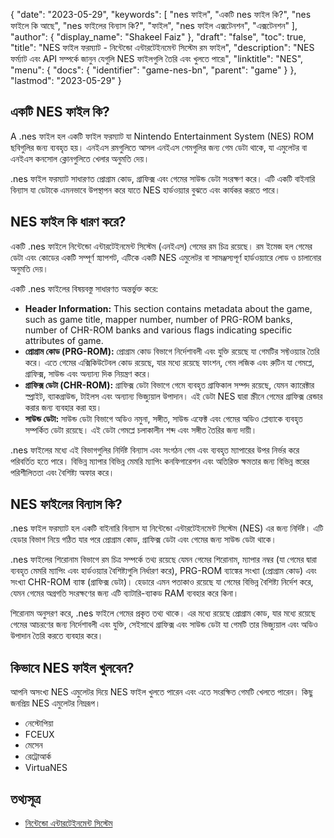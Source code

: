{
  "date": "2023-05-29",
  "keywords": [
"nes ফাইল",
"একটি nes ফাইল কি?",
"nes ফাইলে কি আছে",
"nes ফাইলের বিন্যাস কি?",
"ফাইল",
"nes ফাইল এক্সটেনশন",
"এক্সটেনশন"
],
  "author": {
    "display_name": "Shakeel Faiz"
},
  "draft": "false",
  "toc": true,
  "title": "NES ফাইল ফরম্যাট - নিন্টেন্ডো এন্টারটেইনমেন্ট সিস্টেম রম ফাইল",
  "description": "NES ফর্ম্যাট এবং API সম্পর্কে জানুন যেগুলি NES ফাইলগুলি তৈরি এবং খুলতে পারে৷",
  "linktitle": "NES",
  "menu": {
    "docs": {
      "identifier": "game-nes-bn",
      "parent": "game"
}
},
  "lastmod": "2023-05-29"
}

## একটি NES ফাইল কি?

A .nes ফাইল হল একটি ফাইল ফরম্যাট যা Nintendo Entertainment System (NES) ROM ছবিগুলির জন্য ব্যবহৃত হয়। এনইএস রমগুলিতে আসল এনইএস গেমগুলির জন্য গেম ডেটা থাকে, যা এমুলেটর বা এনইএস কনসোল ক্লোনগুলিতে খেলার অনুমতি দেয়।

.nes ফাইল ফরম্যাট সাধারণত প্রোগ্রাম কোড, গ্রাফিক্স এবং গেমের সাউন্ড ডেটা সংরক্ষণ করে। এটি একটি বাইনারি বিন্যাস যা ডেটাকে এমনভাবে উপস্থাপন করে যাতে NES হার্ডওয়্যার বুঝতে এবং কার্যকর করতে পারে।

## NES ফাইল কি ধারণ করে?

একটি .nes ফাইলে নিন্টেন্ডো এন্টারটেইনমেন্ট সিস্টেম (এনইএস) গেমের রম চিত্র রয়েছে। রম ইমেজ হল গেমের ডেটা এবং কোডের একটি সম্পূর্ণ স্ন্যাপশট, এটিকে একটি NES এমুলেটর বা সামঞ্জস্যপূর্ণ হার্ডওয়্যারে লোড ও চালানোর অনুমতি দেয়।

একটি .nes ফাইলের বিষয়বস্তু সাধারণত অন্তর্ভুক্ত করে:

- **Header Information:** This section contains metadata about the game, such as game title, mapper number, number of PRG-ROM banks, number of CHR-ROM banks and various flags indicating specific attributes of game.
- **প্রোগ্রাম কোড (PRG-ROM):** প্রোগ্রাম কোড বিভাগে নির্দেশাবলী এবং যুক্তি রয়েছে যা গেমটির সফ্টওয়্যার তৈরি করে। এতে গেমের এক্সিকিউটেবল কোড রয়েছে, যার মধ্যে রয়েছে ফাংশন, গেম লজিক এবং রুটিন যা গেমপ্লে, গ্রাফিক্স, সাউন্ড এবং অন্যান্য দিক নিয়ন্ত্রণ করে।
- **গ্রাফিক্স ডেটা (CHR-ROM):** গ্রাফিক্স ডেটা বিভাগে গেমে ব্যবহৃত গ্রাফিকাল সম্পদ রয়েছে, যেমন ক্যারেক্টার স্প্রাইট, ব্যাকগ্রাউন্ড, টাইলস এবং অন্যান্য ভিজ্যুয়াল উপাদান। এই ডেটা NES দ্বারা স্ক্রীনে গেমের গ্রাফিক্স রেন্ডার করার জন্য ব্যবহার করা হয়।
- **সাউন্ড ডেটা:** সাউন্ড ডেটা বিভাগে অডিও নমুনা, সঙ্গীত, সাউন্ড এফেক্ট এবং গেমের অডিও প্লেব্যাকে ব্যবহৃত সম্পর্কিত ডেটা রয়েছে। এই ডেটা গেমপ্লে চলাকালীন শব্দ এবং সঙ্গীত তৈরির জন্য দায়ী।

.nes ফাইলের মধ্যে এই বিভাগগুলির নির্দিষ্ট বিন্যাস এবং সংগঠন গেম এবং ব্যবহৃত ম্যাপারের উপর নির্ভর করে পরিবর্তিত হতে পারে। বিভিন্ন ম্যাপার বিভিন্ন মেমরি ম্যাপিং কনফিগারেশন এবং অতিরিক্ত ক্ষমতার জন্য বিভিন্ন স্তরের পরিশীলিততা এবং বৈশিষ্ট্য অফার করে।

## NES ফাইলের বিন্যাস কি?

.nes ফাইল ফরম্যাট হল একটি বাইনারি বিন্যাস যা নিন্টেন্ডো এন্টারটেইনমেন্ট সিস্টেম (NES) এর জন্য নির্দিষ্ট। এটি হেডার বিভাগ নিয়ে গঠিত যার পরে প্রোগ্রাম কোড, গ্রাফিক্স ডেটা এবং গেমের জন্য সাউন্ড ডেটা থাকে।

.nes ফাইলের শিরোনাম বিভাগে রম চিত্র সম্পর্কে তথ্য রয়েছে যেমন গেমের শিরোনাম, ম্যাপার নম্বর (যা গেমের দ্বারা ব্যবহৃত মেমরি ম্যাপিং এবং হার্ডওয়্যার বৈশিষ্ট্যগুলি নির্ধারণ করে), PRG-ROM ব্যাঙ্কের সংখ্যা (প্রোগ্রাম কোড) এবং সংখ্যা CHR-ROM ব্যাঙ্ক (গ্রাফিক্স ডেটা)। হেডারে এমন পতাকাও রয়েছে যা গেমের বিভিন্ন বৈশিষ্ট্য নির্দেশ করে, যেমন গেমের অগ্রগতি সংরক্ষণের জন্য এটি ব্যাটারি-ব্যাকড RAM ব্যবহার করে কিনা।

শিরোনাম অনুসরণ করে, .nes ফাইলে গেমের প্রকৃত তথ্য থাকে। এর মধ্যে রয়েছে প্রোগ্রাম কোড, যার মধ্যে রয়েছে গেমের আচরণের জন্য নির্দেশাবলী এবং যুক্তি, সেইসাথে গ্রাফিক্স এবং সাউন্ড ডেটা যা গেমটি তার ভিজ্যুয়াল এবং অডিও উপাদান তৈরি করতে ব্যবহার করে।

## কিভাবে NES ফাইল খুলবেন?

আপনি অসংখ্য NES এমুলেটর দিয়ে NES ফাইল খুলতে পারেন এবং এতে সংরক্ষিত গেমটি খেলতে পারেন। কিছু জনপ্রিয় NES এমুলেটর নিম্নরূপ।

- নেস্টোপিয়া
- FCEUX
- মেসেন
- রেট্রোআর্ক
- VirtuaNES

## তথ্যসূত্র
* [নিন্টেন্ডো এন্টারটেইনমেন্ট সিস্টেম](https://en.wikipedia.org/wiki/Nintendo_Entertainment_System)


